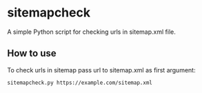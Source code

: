 # sitemapcheck

A simple Python script for checking urls in sitemap.xml file.

## How to use

To check urls in sitemap pass url to sitemap.xml as first argument:

    sitemapcheck.py https://example.com/sitemap.xml
